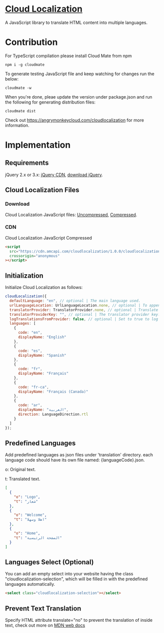 # [Cloud Localization](https://angrymonkeycloud.com/cloudlocalization)

A JavaScript library to translate HTML content into multiple languages.

# Contribution

For TypeScript compilation please install Cloud Mate from npm

```batch
npm i -g cloudmate
```

To generate testing JavaScript file and keep watching for changes run the below:

```batch
cloudmate -w
```

When you're done, pleae update the version under package.json and run the following for generating distribution files:

```batch
cloudmate dist
```

Check out <https://angrymonkeycloud.com/cloudlocalization> for more information.

# Implementation

## Requirements

jQuery 2.x or 3.x: [jQuery CDN](https://code.jquery.com/), [download jQuery](https://jquery.com/download/).

## Cloud Localization Files

### Download

Cloud Localization JavaScript files: [Uncompressed](https://cdn.amcapi.com/localization/1.0.0/cloudlocalization.js), [Compressed](https://cdn.amcapi.com/localization/1.0.0/cloudlocalization.min.js).

### CDN

Cloud Localization JavaScript Compressed

```html
<script
  src="https://cdn.amcapi.com/cloudlocalization/1.0.0/cloudlocalization.min.js"
  crossorigin="anonymous"
></script>
```

## Initialization

Initialize Cloud Localization as follows:

```js
cloudLocalization({
  defaultLanguage: "en", // optional | The main language used.
  urlLanguageLocation: UrlLanguageLocation.none, // optional | To append language in the url (ex: www.website.com/en/).
  translatorProvider: TranslatorProvider.none, // optional | Translate text using a translator provider.
  translatorProviderKey: "", // optional | The translator provider key.
  logTranslationsFromProvider: false, // optional | Set to true to log the translation output in the console.
  languages: [
    {
      code: "en",
      displayName: "English"
    },
    {
      code: "es",
      displayName: "Spanish"
    },
    {
      code: "fr",
      displayName: "Français"
    },
    {
      code: "fr-ca",
      displayName: "Français (Canada)"
    },
    {
      code: "ar",
      displayName: "العربية",
      direction: LanguageDirection.rtl
    }
  ]
});
```

## Predefined Languages

Add predefined languages as json files under 'translation' directory. each language code should have its own file named: {languageCode}.json.

o: Original text.

t: Translated text.

```json
[
  {
    "o": "Logo",
    "t": "شعار"
  },
  {
    "o": "Welcome",
    "t": "اهلا وسهلا"
  },
  {
    "o": "Home",
    "t": "الصفحة الرئيسية"
  }
]
```

## Languages Select (Optional)

You can add an empty select into your website having the class "cloudlocalization-selection", which will be filled in with the predefined languages automatically.

```html
<select class="cloudlocalization-selection"></select>
```

## Prevent Text Translation

Specify HTML attribute translate="no" to prevent the translation of inside text, check out more on [MDN web docs](https://developer.mozilla.org/en-US/docs/Web/HTML/Global_attributes/translate)
